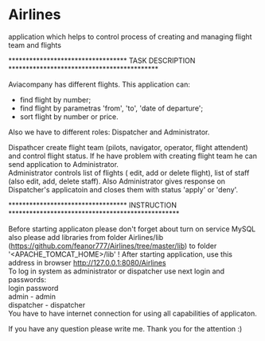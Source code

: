 # Airlines
application which helps to control process of creating and managing flight team and flights

********************************** TASK DESCRIPTION *******************************************

Aviacompany has different flights.
  This application can:
- find flight by number;
- find flight by parametras 'from', 'to', 'date of departure';
- sort flight by number or price.

Also we have to different roles: Dispatcher and Administrator. 

  Dispathcer create flight team (pilots, navigator, operator, flight attendent) and control flight status.
If he have problem with creating flight team he can send application to Administrator.<br>
  Administrator controls list of flights ( edit, add or delete flight), list of staff (also edit, add, delete staff). Also
Administrator gives response on Dispatcher's applicatoin and closes them with status 'apply' or 'deny'.

********************************** INSTRUCTION *************************************************

Before starting applicaton please don't forget about turn on service MySQL also please add libraries from folder Airlines/lib
(https://github.com/feanor777/Airlines/tree/master/lib) to folder '<APACHE_TOMCAT_HOME>/lib' !
After starting application, use this address in browser http://127.0.0.1:8080/Airlines
<br>
To log in system as administrator or dispatcher use next login and passwords:<br>
login         password<br>
admin     -   admin<br>
dispatcher -  dispatcher<br>
You have to have internet connection for using all capabilities of applicaton.

If you have any question please write me.
Thank you for the attention :)
